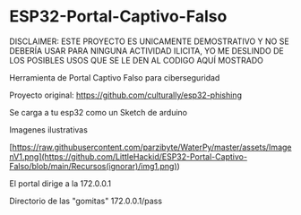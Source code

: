 # ESP32-Portal-Captivo-Falso
DISCLAIMER: ESTE PROYECTO ES UNICAMENTE DEMOSTRATIVO Y NO SE DEBERÍA USAR PARA NINGUNA ACTIVIDAD ILICITA, YO ME DESLINDO DE LOS POSIBLES USOS QUE SE LE DEN AL CODIGO AQUÍ MOSTRADO

Herramienta de Portal Captivo Falso para ciberseguridad

Proyecto original: https://github.com/culturally/esp32-phishing

Se carga a tu esp32 como un Sketch de arduino

Imagenes ilustrativas

<span>[https://raw.githubusercontent.com/parzibyte/WaterPy/master/assets/ImagenV1.png](https://github.com/LittleHackid/ESP32-Portal-Captivo-Falso/blob/main/Recursos(ignorar)/img1.png)</span><span>)</span>


El portal dirige a la 172.0.0.1

Directorio de las "gomitas" 172.0.0.1/pass
